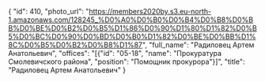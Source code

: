 {
    "id": 410,
    "photo_url": "https://members2020by.s3.eu-north-1.amazonaws.com/128245_%D0%A0%D0%B0%D0%B4%D0%B8%D0%BB%D0%BE%D0%B2%D0%B5%D1%86%D0%90%D1%80%D1%82%D0%B5%D0%BC%D0%90%D0%BD%D0%B0%D1%82%D0%BE%D0%BB%D1%8C%D0%B5%D0%B2%D0%B8%D1%87",
    "full_name": "Радиловец Артем Анатольевич",
    "offices": "[{\"id\": \"05-18\", \"name\": \"Прокуратура Смолевичского района\", \"position\": \"Помощник прокурора\"}]",
    "title": "Радиловец Артем Анатольевич"
}